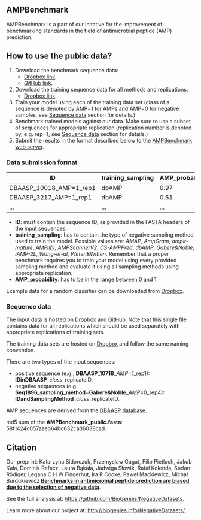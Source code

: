 ## AMPBenchmark

AMPBenchmark is a part of our initative for the improvement of benchmarking standards in the field of antimicrobial peptide (AMP) prediction.

## How to use the public data?

1. Download the benchmark sequence data: 
    - [Dropbox link](https://www.dropbox.com/s/plthn4f0v5y8psi/AMPBenchmark_public.fasta?dl=0).
    - [GitHub link](https://raw.githubusercontent.com/BioGenies/AMPBenchmark/main/data/AMPBenchmark_public.fasta?token=GHSAT0AAAAAABS4SIUMO3EI6JSQJJ2OC62WYUT5E6A).
2. Download the training sequence data for all methods and replications:
    - [Dropbox link](https://www.dropbox.com/sh/e489gp126ownv3n/AAC_KAI5yDSX2aJhJ0G9ZMnha?dl=0).
3. Train your model using each of the training data set (class of a sequence is denoted by AMP=1 for AMPs and AMP=0 for negative samples, see [Sequence data](https://github.com/BioGenies/AMPBenchmark#sequence-data) section for details.)
4. Benchmark trained models against our data. Make sure to use a subset of sequences for appropriate replication (replication number is denoted by, e.g. rep=1, see [Sequence data](https://github.com/BioGenies/AMPBenchmark#sequence-data) section for details.)
5. Submit the results in the format described below to the [AMPBenchmark web server](http://biogenies.info/AMPBenchmark/).

### Data submission format

| ID                      | training_sampling |AMP_probability |
|-------------------------|-------------------|----------------|
| DBAASP_10018_AMP=1_rep1 | dbAMP             |0.97            |
| DBAASP_3217_AMP=1_rep1  | dbAMP             |0.61            |
| ...                     | ...               |...             |


 - **ID**: must contain the sequence ID, as provided in the FASTA headers of the input sequences. 
 - **training_sampling**: has to contain the type of negative sampling method used to train the model. Possible values are: *AMAP*, *AmpGram*, *ampir-mature*, *AMPlify*, *AMPScannerV2*, *CS-AMPPred*, *dbAMP*, *Gabere&Noble*, *iAMP-2L*, *Wang-et-al*, *Witten&Witten*. Remember that a proper benchmark requires you to train your model using every provided sampling method and evaluate it using all sampling methods using appropriate replication.
 - **AMP_probability**: has to be in the range between 0 and 1.
 
Example data for a random classifier can be downloaded from [Dropbox](https://www.dropbox.com/s/sg93msr3ufvpn4o/sample_data.csv?dl=0).

### Sequence data

The input data is hosted on [Dropbox](https://www.dropbox.com/s/uz731rguekt4ysx/AMPBenchmark_public.fasta?dl=0) and [GitHub](https://raw.githubusercontent.com/BioGenies/AMPBenchmark/main/data/AMPBenchmark_public.fasta?token=GHSAT0AAAAAABS4SIUMO3EI6JSQJJ2OC62WYUT5E6A). Note that this single file contains data for all replications which should be used separately with appropriate replications of training sets. 

The training data sets are hosted on [Dropbox](https://www.dropbox.com/s/plthn4f0v5y8psi/AMPBenchmark_public.fasta?dl=0) and follow the same naming convention.  

There are two types of the input sequences:

 - positive sequence (e.g., **DBAASP_10718**\_*AMP=1*\_rep1): **IDinDBAASP**\_*class*\_replicateID.
 - negative sequences (e.g., **Seq1896_sampling\_method=Gabere&Noble**\_*AMP=0*\_rep4): **IDandSamplingMethod**\_*class*\_replicateID.
 
AMP sequences are derived from the [DBAASP database](https://dbaasp.org/).

md5 sum of the **AMPBenchmark_public.fasta**: 58f1424c057aaeb64bc632cad6038cad.

## Citation

Our preprint: Katarzyna Sidorczuk, Przemysław Gagat, Filip Pietluch, Jakub Kała, Dominik Rafacz, Laura Bąkała, Jadwiga Słowik, Rafał Kolenda, Stefan Rödiger, Legana C H W Fingerhut, Ira R Cooke, Paweł Mackiewicz, Michał Burdukiewicz [**Benchmarks in antimicrobial peptide prediction are biased due to the selection of negative data**](https://doi.org/10.1101/2022.05.30.493946).

See the full analysis at: https://github.com/BioGenies/NegativeDatasets.

Learn more about our project at: http://biogenies.info/NegativeDatasets/.

